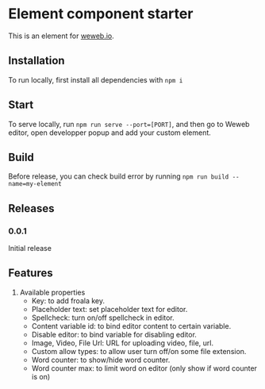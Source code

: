 # Element component starter

This is an element for [weweb.io](https://www.weweb.io/).

## Installation

To run locally, first install all dependencies with `npm i`

## Start

To serve locally, run `npm run serve --port=[PORT]`, and then go to Weweb editor, open developper popup and add your custom element.

## Build

Before release, you can check build error by running `npm run build --name=my-element`

## Releases

### 0.0.1

Initial release

## Features

1. Available properties
    - Key: to add froala key.
    - Placeholder text: set placeholder text for editor.
    - Spellcheck: turn on/off spellcheck in editor.
    - Content variable id: to bind editor content to certain variable.
    - Disable editor: to bind variable for disabling editor.
    - Image, Video, File Url: URL for uploading video, file, url.
    - Custom allow types: to allow user turn off/on some file extension.
    - Word counter: to show/hide word counter.
    - Word counter max: to limit word on editor (only show if word counter is on)
